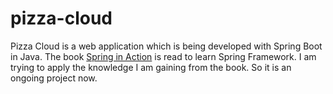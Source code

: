 # pizza-cloud
Pizza Cloud is a web application which is being developed with Spring Boot in Java. The book [Spring in Action](https://www.manning.com/books/spring-in-action-fifth-edition) is read to learn Spring Framework.
I am trying to apply the knowledge I am gaining from the book. So it is an ongoing project now.
